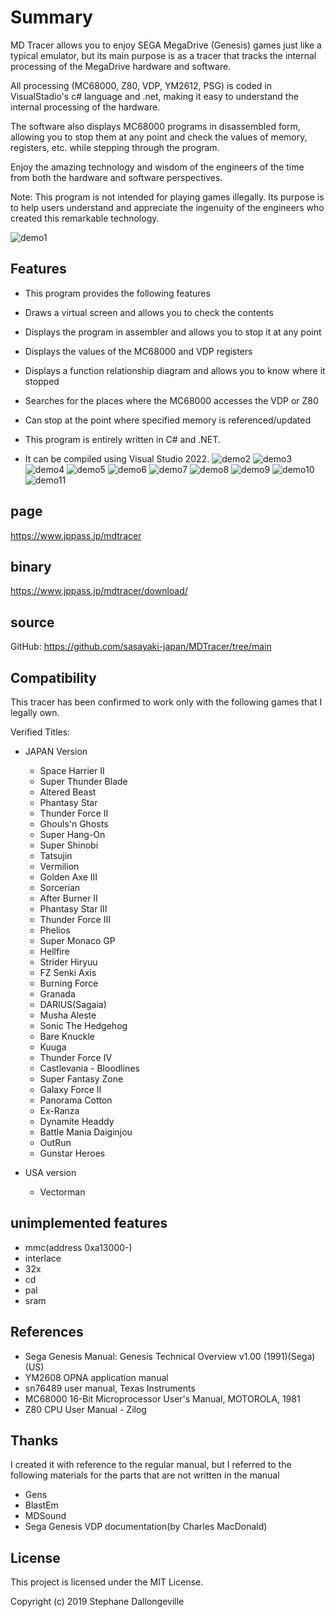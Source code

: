 # Summary
 
MD Tracer allows you to enjoy SEGA MegaDrive (Genesis) games just like a typical emulator, but its main purpose is as a tracer that tracks the internal processing of the MegaDrive hardware and software.
 
All processing (MC68000, Z80, VDP, YM2612, PSG) is coded in VisualStadio's c# language and .net, making it easy to understand the internal processing of the hardware.
 
The software also displays MC68000 programs in disassembled form, allowing you to stop them at any point and check the values ​​of memory, registers, etc. while stepping through the program.
 
Enjoy the amazing technology and wisdom of the engineers of the time from both the hardware and software perspectives.
 
Note: This program is not intended for playing games illegally. Its purpose is to help users understand and appreciate the ingenuity of the engineers who created this remarkable technology.
 
![demo1](https://www.jppass.jp/mdtracer/wp-content/uploads/2025/01/demo1.png)

 
## Features
 
* This program provides the following features
 * Draws a virtual screen and allows you to check the contents
 * Displays the program in assembler and allows you to stop it at any point
 * Displays the values ​​of the MC68000 and VDP registers
 * Displays a function relationship diagram and allows you to know where it stopped
 * Searches for the places where the MC68000 accesses the VDP or Z80
 * Can stop at the point where specified memory is referenced/updated

* This program is entirely written in C# and .NET.
* It can be compiled using Visual Studio 2022.
![demo2](https://www.jppass.jp/mdtracer/wp-content/uploads/2025/01/demo2.png)
![demo3](https://www.jppass.jp/mdtracer/wp-content/uploads/2025/01/demo3.png)
![demo4](https://www.jppass.jp/mdtracer/wp-content/uploads/2025/01/demo4.png)
![demo5](https://www.jppass.jp/mdtracer/wp-content/uploads/2025/01/demo5.png)
![demo6](https://www.jppass.jp/mdtracer/wp-content/uploads/2025/01/demo6.png)
![demo7](https://www.jppass.jp/mdtracer/wp-content/uploads/2025/01/demo7.png)
![demo8](https://www.jppass.jp/mdtracer/wp-content/uploads/2025/01/demo8.png)
![demo9](https://www.jppass.jp/mdtracer/wp-content/uploads/2025/01/demo9.png)
![demo10](https://www.jppass.jp/mdtracer/wp-content/uploads/2025/01/demo10.png)
![demo11](https://www.jppass.jp/mdtracer/wp-content/uploads/2025/01/demo11.png)

## page
  https://www.jppass.jp/mdtracer
  
## binary
  https://www.jppass.jp/mdtracer/download/
  
## source
  GitHub: https://github.com/sasayaki-japan/MDTracer/tree/main
  
## Compatibility
This tracer has been confirmed to work only with the following games that I legally own.
  
Verified Titles:
  * JAPAN Version
     * Space Harrier II
     * Super Thunder Blade
     * Altered Beast
     * Phantasy Star
     * Thunder Force II
     * Ghouls'n Ghosts
     * Super Hang-On
     * Super Shinobi
     * Tatsujin
     * Vermilion
     * Golden Axe III
     * Sorcerian
     * After Burner II
     * Phantasy Star III
     * Thunder Force III
     * Phelios
     * Super Monaco GP
     * Hellfire
     * Strider Hiryuu
     * FZ Senki Axis
     * Burning Force
     * Granada
     * DARIUS(Sagaia)
     * Musha Aleste
     * Sonic The Hedgehog
     * Bare Knuckle
     * Kuuga
     * Thunder Force IV
     * Castlevania - Bloodlines
     * Super Fantasy Zone
     * Galaxy Force II
     * Panorama Cotton
     * Ex-Ranza
     * Dynamite Headdy
     * Battle Mania Daiginjou
     * OutRun
     * Gunstar Heroes

  * USA version
     * Vectorman
  
## unimplemented features
  
   * mmc(address 0xa13000-)
   * interlace
   * 32x
   * cd
   * pal
   * sram
  
## References
  
  * Sega Genesis Manual: Genesis Technical Overview v1.00 (1991)(Sega)(US)
  * YM2608 OPNA application manual
  * sn76489 user manual, Texas Instruments
  * MC68000 16-Bit Microprocessor User's Manual, MOTOROLA, 1981
  * Z80 CPU User Manual - Zilog
  
## Thanks
  
I created it with reference to the regular manual, but I referred to the following materials for the parts that are not written in the manual
  
  * Gens
  * BlastEm
  * MDSound
  * Sega Genesis VDP documentation(by Charles MacDonald)
  
## License
  
This project is licensed under the MIT License.
 
Copyright (c) 2019 Stephane Dallongeville
